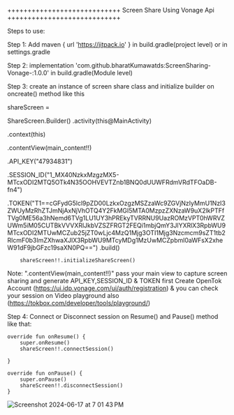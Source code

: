 ++++++++++++++++++++++++++++ Screen Share Using Vonage Api  ++++++++++++++++++++++++++++

Steps to use:

Step 1: Add maven { url 'https://jitpack.io' } in build.gradle(project level) or in settings.gradle

Step 2: implementation 'com.github.bharatKumawatds:ScreenSharing-Vonage-:1.0.0' in build.gradle(Module level)

Step 3: create an instance of screen share class and initialize builder on oncreate() method like this 



shareScreen = 

ShareScreen.Builder()
.activity(this@MainActivity)
            
.context(this)
           
.contentView(main_content!!)
            
.API_KEY("47934831")
            
.SESSION_ID("1_MX40NzkxMzgzMX5-MTcxODI2MTQ5OTk4N35OOHVEVTZnb1BNQ0dUUWFRdmVRdTFOaDB-fn4")    

.TOKEN("T1==cGFydG5lcl9pZD00LzkxOzgzMSZzaWc9ZGVjNzIyMmU1NzI3ZWUyMzRhZTJmNjAxNjVhOTQ4Y2FkMGI5MTA0MzpzZXNzaW9uX2lkPTFfTVg0ME56a3hNemd6TVg1LU1UY3hPREkyTVRRNU9UazROMzVPT0hWRVZUWm5iM05CUTBkVVVXRlJkbVZSZFRGT2FEQi1mbjQmY3JlYXRlX3RpbWU9MTcxODI2MTUwMCZub25jZT0wLjc4MzQ1Mjg3OTI1Mjg3Nzcmcm9sZT1tb2RlcmF0b3ImZXhwaXJlX3RpbWU9MTcyMDg1MzUwMCZpbml0aWFsX2xheW91dF9jbGFzc19saXN0PQ==")
            .build()
        
        shareScreen!!.initializeShareScreen()
        

Note: ".contentView(main_content!!)" pass your main view to capture screen sharing and generate  API_KEY,SESSION_ID & TOKEN first Create OpenTok Account (https://ui.idp.vonage.com/ui/auth/registration) & you can check your session on Video playground also (https://tokbox.com/developer/tools/playground/)     


Step 4: Connect or Disconnect session on Resume() and Pause() method like that:
    
    
    override fun onResume() {
        super.onResume()
        shareScreen!!.connectSession()

    }

    override fun onPause() {
        super.onPause()
        shareScreen!!.disconnectSession()
    }

![Screenshot 2024-06-17 at 7 01 43 PM](https://github.com/bharatKumawatds/ScreenSharing-Vonage-/assets/172746681/07e0e9f9-9043-4d44-9a98-3f9ca88bfa0d)


        
